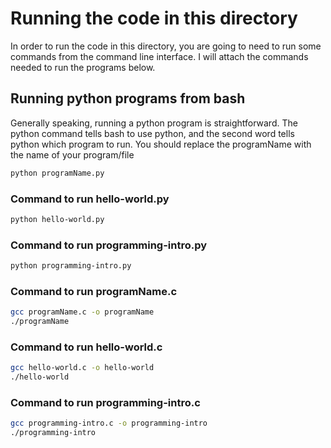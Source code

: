 # Running the code in this directory
In order to run the code in this directory, you are going to need to run some commands from the command line interface. I will attach the commands needed to run the programs below.

## Running python programs from bash

Generally speaking, running a python program is straightforward. The python command tells bash to use python, and the second word tells python which program to run. You should replace the programName with the name of your program/file
```bash
python programName.py
```
### Command to run hello-world.py
```bash
python hello-world.py
```
### Command to run programming-intro.py
```bash
python programming-intro.py
```

### Command to run programName.c
```bash
gcc programName.c -o programName
./programName
```

### Command to run hello-world.c
```bash
gcc hello-world.c -o hello-world
./hello-world
```

### Command to run programming-intro.c
```bash
gcc programming-intro.c -o programming-intro
./programming-intro
```

